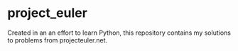 project_euler
=============

Created in an an effort to learn Python, this repository contains my solutions to problems from projecteuler.net.
